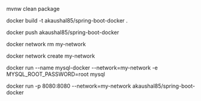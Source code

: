 mvnw clean package

docker build -t akaushal85/spring-boot-docker .

docker push akaushal85/spring-boot-docker

docker network rm my-network

docker network create my-network

docker run --name mysql-docker --network=my-network  -e MYSQL_ROOT_PASSWORD=root mysql

docker run -p 8080:8080 --network=my-network akaushal85/spring-boot-docker
